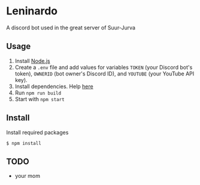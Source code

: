 # Leninardo

A discord bot used in the great server of Suur-Jurva

## Usage

1. Install [Node.js](https://nodejs.org/)
2. Create a `.env` file and add values for variables `TOKEN` (your Discord bot's token), `OWNERID` (bot owner's Discord ID), and `YOUTUBE` (your YouTube API key).
3. Install dependencies. Help [here](https://github.com/Makeliiii/Leninardo#install)
4. Run `npm run build`
5. Start with `npm start`

## Install

Install required packages

```shell
$ npm install
```

## TODO

- your mom
